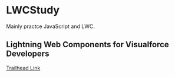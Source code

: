 # LWCStudy
Mainly practce JavaScript and LWC.  
## Lightning Web Components for Visualforce Developers  
[Trailhead Link](https://trailhead.salesforce.com/ja/content/learn/modules/lwc-for-visualforce-developers)
